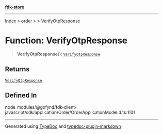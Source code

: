 [**fdk-store**](../../../README.md)
***

[Index](../../../API.md) > [order](../../README.md) > [<internal>](../README.md) > VerifyOtpResponse

# Function: VerifyOtpResponse

> **VerifyOtpResponse**(): [`VerifyOtpResponse`](../type-aliases/type-alias.VerifyOtpResponse.md)

## Returns

[`VerifyOtpResponse`](../type-aliases/type-alias.VerifyOtpResponse.md)

## Defined In

node\_modules/@gofynd/fdk-client-javascript/sdk/application/Order/OrderApplicationModel.d.ts:1101

***
Generated using [TypeDoc](https://typedoc.org/) and [typedoc-plugin-markdown](https://www.npmjs.com/package/typedoc-plugin-markdown)
